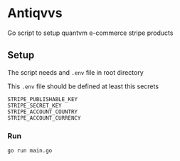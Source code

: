# Antiqvvs

Go script to setup quantvm e-commerce stripe products

## Setup

The script needs and `.env` file in root directory

This `.env` file should be defined at least this secrets

```env
STRIPE_PUBLISHABLE_KEY
STRIPE_SECRET_KEY
STRIPE_ACCOUNT_COUNTRY
STRIPE_ACCOUNT_CURRENCY
```

### Run

```shell
go run main.go
```
